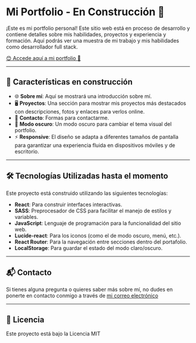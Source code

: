# Mi Portfolio - En Construcción 🚧

¡Este es mi portfolio personal! Este sitio web está en proceso de desarrollo y contiene detalles sobre mis habilidades, proyectos y experiencia y formación. Aquí podrás ver una muestra de mi trabajo y mis habilidades como desarrollador full stack.

[😊 Accede aquí a mi portfolio 🚀](https://rubencastrodev.netlify.app/)

---

## 🚀 Características en construcción

- 🌐 **Sobre mí**: Aquí se mostrará una introducción sobre mí.
- 🖥️ **Proyectos**: Una sección para mostrar mis proyectos más destacados con descripciones, fotos y enlaces para verlos online.
- 💬 **Contacto**: Formas para contactarme.
- 🎨 **Modo oscuro**: Un modo oscuro para cambiar el tema visual del portfolio.
- ⚡ **Responsive**: El diseño se adapta a diferentes tamaños de pantalla para garantizar una experiencia fluida en dispositivos móviles y de escritorio.

---

## 🛠️ Tecnologías Utilizadas hasta el momento

Este proyecto está construido utilizando las siguientes tecnologías:

- **React**: Para construir interfaces interactivas.
- **SASS**: Preprocesador de CSS para facilitar el manejo de estilos y variables.
- **JavaScript**: Lenguaje de programación para la funcionalidad del sitio web.
- **Lucide-react**: Para los iconos (como el de modo oscuro, menú, etc.).
- **React Router**: Para la navegación entre secciones dentro del portafolio.
- **LocalStorage**: Para guardar el estado del modo claro/oscuro.

---

## 📬 Contacto

Si tienes alguna pregunta o quieres saber más sobre mí, no dudes en ponerte en contacto conmigo a través de [mi correo electrónico](mailto:rubenct1993@gmail.com)

---

## 📜 Licencia
Este proyecto está bajo la Licencia MIT 

